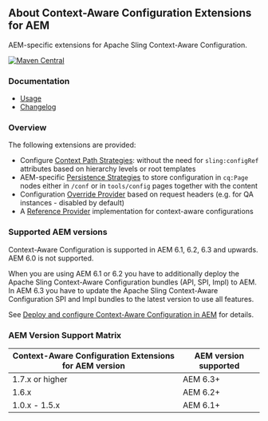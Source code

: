 ## About Context-Aware Configuration Extensions for AEM

AEM-specific extensions for Apache Sling Context-Aware Configuration.

[![Maven Central](https://maven-badges.herokuapp.com/maven-central/io.wcm/io.wcm.caconfig.extensions/badge.svg)](https://maven-badges.herokuapp.com/maven-central/io.wcm/io.wcm.caconfig.extensions)


### Documentation

* [Usage][usage]
* [Changelog][changelog]


### Overview

The following extensions are provided:

* Configure [Context Path Strategies][context-path-strategies]: without the need for `sling:configRef` attributes based on hierarchy levels or root templates
* AEM-specific [Persistence Strategies][persistence-strategies] to store configuration in `cq:Page` nodes either in `/conf` or in `tools/config` pages together with the content
* Configuration [Override Provider][override-providers] based on request headers (e.g. for QA instances - disabled by default)
* A [Reference Provider][reference-provider] implementation for context-aware configurations


### Supported AEM versions

Context-Aware Configuration is supported in AEM 6.1, 6.2, 6.3 and upwards. AEM 6.0 is not supported.

When you are using AEM 6.1 or 6.2 you have to additionally deploy the Apache Sling Context-Aware Configuration bundles (API, SPI, Impl) to AEM. In AEM 6.3 you have to update the Apache Sling Context-Aware Configuration SPI and Impl bundles to the latest version to use all features.

See [Deploy and configure Context-Aware Configuration in AEM][deploy-configure-caconfig-in-aem] for details.


### AEM Version Support Matrix

|Context-Aware Configuration Extensions for AEM version |AEM version supported
|-------------------------------------------------------|----------------------
|1.7.x or higher                                        |AEM 6.3+
|1.6.x                                                  |AEM 6.2+
|1.0.x - 1.5.x                                          |AEM 6.1+


[usage]: usage.html
[changelog]: changes-report.html
[deploy-configure-caconfig-in-aem]: https://wcm.io/caconfig/deploy-configure-caconfig-in-aem.html
[context-path-strategies]: context-path-strategies.html
[persistence-strategies]: persistence-strategies.html
[override-providers]: override-providers.html
[reference-provider]: reference-provider.html
